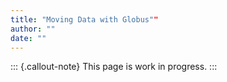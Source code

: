 ```yaml
---
title: "Moving Data with Globus""
author: ""
date: ""
---
```


::: {.callout-note}
This page is work in progress.
:::
